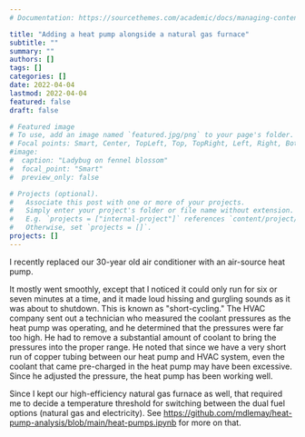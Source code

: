 ```yaml
---
# Documentation: https://sourcethemes.com/academic/docs/managing-content/

title: "Adding a heat pump alongside a natural gas furnace"
subtitle: ""
summary: ""
authors: []
tags: []
categories: []
date: 2022-04-04
lastmod: 2022-04-04
featured: false
draft: false

# Featured image
# To use, add an image named `featured.jpg/png` to your page's folder.
# Focal points: Smart, Center, TopLeft, Top, TopRight, Left, Right, BottomLeft, Bottom, BottomRight.
#image:
#  caption: "Ladybug on fennel blossom"
#  focal_point: "Smart"
#  preview_only: false

# Projects (optional).
#   Associate this post with one or more of your projects.
#   Simply enter your project's folder or file name without extension.
#   E.g. `projects = ["internal-project"]` references `content/project/deep-learning/index.md`.
#   Otherwise, set `projects = []`.
projects: []
---
```

I recently replaced our 30-year old air conditioner with an air-source heat pump.

It mostly went smoothly, except that I noticed it could only run for six or seven minutes at a time, and it made loud hissing and gurgling sounds as it was about to shutdown. This is known as "short-cycling." The HVAC company sent out a technician who measured the coolant pressures as the heat pump was operating, and he determined that the pressures were far too high. He had to remove a substantial amount of coolant to bring the pressures into the proper range. He noted that since we have a very short run of copper tubing between our heat pump and HVAC system, even the coolant that came pre-charged in the heat pump may have been excessive. Since he adjusted the pressure, the heat pump has been working well.

Since I kept our high-efficiency natural gas furnace as well, that required me to decide a temperature threshold for switching between the dual fuel options (natural gas and electricity). See https://github.com/mdlemay/heat-pump-analysis/blob/main/heat-pumps.ipynb for more on that.
